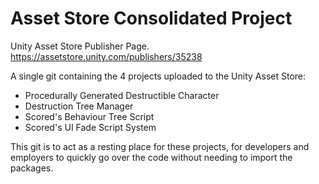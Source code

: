# Asset Store Consolidated Project

Unity Asset Store Publisher Page.
https://assetstore.unity.com/publishers/35238
 
A single git containing the 4 projects uploaded to the Unity Asset Store:
- Procedurally Generated Destructible Character
- Destruction Tree Manager
- Scored's Behaviour Tree Script
- Scored's UI Fade Script System

This git is to act as a resting place for these projects, for developers and employers to quickly go over the code without needing to import the packages.